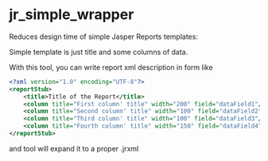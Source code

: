 # jr_simple_wrapper
Reduces design time of simple Jasper Reports templates: 

Simple template is just title and some columns of data.

With this tool, you can write report xml description in form like

```xml
<?xml version="1.0" encoding="UTF-8"?>
<reportStub>
    <title>Title of the Report</title>
    <column title="First column' title" width="200" field="dataField1"/>
    <column title="Second column' title" width="100" field="dataField2"/>
    <column title="Third column' title" width="100" field="dataField3"/>
    <column title="Fourth column' title" width="150" field="dataField4"/>
</reportStub>
```

and tool will expand it to a proper .jrxml
